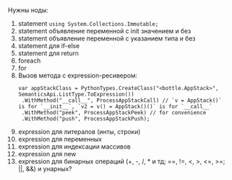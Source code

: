 Нужны ноды:

1. statement `using System.Collections.Immutable;`
2. statement объявление переменной с init значением и без
3. statement объявление переменной с указанием типа и без
4. statement для if-else
5. statement для return
6. foreach
7. for
4. Вызов метода с expression-ресивером:
   ```
   var appStackClass = PythonTypes.CreateClass("<bottle.AppStack>", SemanticsApi.ListType.ToExpression())
    .WithMethod("__call__", ProcessAppStackCall) // `v = AppStack()` is for `__init__`, `v2 = v() = AppStack()()` is for `__call__`
    .WithMethod("peek", ProcessAppStackPeek) // for convenience
    .WithMethod("push", ProcessAppStackPush);
   ```
5. expression для литералов (инты, строки)
6. expression для переменных
8. expression для индексации массивов
9. expression для new
10. expression для бинарных операций (+, -, /, * и тд; ==, !=, <, >, <=, >=; ||, &&) и унарных?
